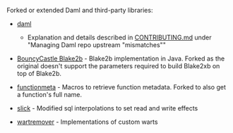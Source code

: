 Forked or extended Daml and third-party libraries:

- [daml](https://github.com/digital-asset/daml)
  - Explanation and details described in [CONTRIBUTING.md](../CONTRIBUTING.md) under "Managing Daml repo upstream "mismatches""

- [BouncyCastle Blake2b](http://git.bouncycastle.org/repositories/bc-java) - Blake2b implementation in Java. Forked as the original doesn't support the parameters required to build Blake2xb on top of Blake2b.

- [functionmeta](https://github.com/katlasik/functionmeta) - Macros to retrieve function metadata. Forked to also get a function's full name.

- [slick](https://github.com/slick/slick) - Modified sql interpolations to set read and write effects

- [wartremover](http://www.wartremover.org/) - Implementations of custom warts